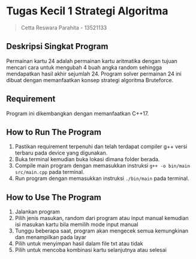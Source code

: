# Tugas Kecil 1 Strategi Algoritma #
> Cetta Reswara Parahita - 13521133

## Deskripsi Singkat Program ##
Permainan kartu 24 adalah permainan kartu aritmatika dengan tujuan mencari cara untuk mengubah 4 buah angka random sehingga mendapatkan hasil akhir sejumlah 24. Program solver permainan 24 ini dibuat dengan memanfaatkan konsep strategi algoritma Bruteforce.

## Requirement ##
Program ini dikembangkan dengan memanfaatkan C++17.

## How to Run The Program ##
1. Pastikan requirement terpenuhi dan telah terdapat compiler g++ versi terbaru pada device yang digunakan.
2. Buka terminal kemudian buka lokasi dimana folder berada.
3. Compile main program dengan memasukkan instruksi `g++ -o bin/main src/main.cpp` pada terminal.
4. Run program dengan memasukkan instruksi `./bin/main` pada terminal.

## How to Use The Program ##
1. Jalankan program
2. Pilih jenis masukan, random dari program atau input manual kemudian isi masukan kartu bila memilih mode input manual
3. Tunggu beberapa saat, program akan mengecek semua kemungkinan dan menampilkan pada layar
4. Pilih untuk menyimpan hasil dalam file txt atau tidak
5. Pilih untuk mencoba kombinasi kartu selanjutnya atau selesai
